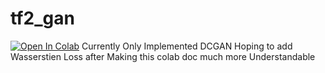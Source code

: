 # tf2_gan
[![Open In Colab](https://colab.research.google.com/assets/colab-badge.svg)](https://colab.research.google.com/github/ds24449/tf2_gan/blob/main/GAN_and_TF2.ipynb)
Currently Only Implemented DCGAN
Hoping to add Wasserstien Loss after Making this colab doc much more Understandable 
